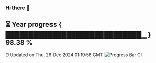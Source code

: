 ### Hi there 👋
⏳ Year progress { █████████████████████████████▁ } 98.38 %
---
⏰ Updated on Thu, 26 Dec 2024 01:19:58 GMT
![Progress Bar CI](https://github.com/liununu/liununu/workflows/Progress%20Bar%20CI/badge.svg)
